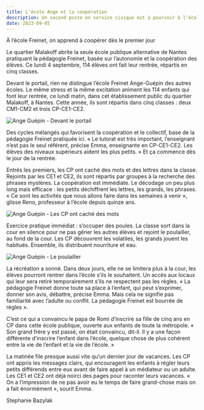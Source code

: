 ```yaml
---
title: L'école Ange et la coopération
description: Un second poste en service civique est à pourvoir à l'école Ange Guépin.
date: 2023-09-05
---
```


À l’école Freinet, on apprend à coopérer dès le premier jour

Le quartier Malakoff abrite la seule école publique alternative de Nantes pratiquant la pédagogie Freinet, basée sur l’autonomie et la coopération des élèves. Ce lundi 4 septembre, 114 élèves ont fait leur rentrée, répartis en cinq classes.


Devant le portail, rien ne distingue l’école Freinet Ange-Guépin des autres écoles. Le même stress et la même excitation animent les 114 enfants qui font leur rentrée, ce lundi matin, dans cet établissement public du quartier Malakoff, à Nantes. Cette année, ils sont répartis dans cinq classes : deux CM1-CM2 et trois CP-CE1-CE2.

![Ange Guépin - Devant le portail](/medias/2023/ange-guepin-la-cooperation/ange-guepin-la-cooperation-rentree.jpeg)

Des cycles mélangés qui favorisent la coopération et le collectif, base de la pédagogie Freinet pratiquée ici. « Le tutorat est très important, l’enseignant n’est pas le seul référent, précise Emma, enseignante en CP-CE1-CE2. Les élèves des niveaux supérieurs aident les plus petits. » Et ça commence dès le jour de la rentrée.

Entrés les premiers, les CP ont caché des mots et des lettres dans la classe. Rejoints par les CE1 et CE2, ils sont répartis par groupes à la recherche des phrases mystères. La coopération est immédiate. Le décodage un peu plus long mais efficace : les petits déchiffrent les lettres, les grands, les phrases. « Ce sont les activités que nous allons faire dans les semaines à venir », glisse Reno, professeur à l’école depuis quinze ans.

![Ange Guépin - Les CP ont caché des mots](/medias/2023/ange-guepin-la-cooperation/ange-guepin-la-cooperation-lecture.jpeg)

Exercice pratique immédiat : s’occuper des poules. La classe sort dans la cour en silence pour ne pas gêner les autres élèves et rejoint le poulailler, au fond de la cour. Les CP découvrent les volatiles, les grands jouent les habitués. Ensemble, ils distribuent nourriture et eau.

![Ange Guépin - Le poulailler](/medias/2023/ange-guepin-la-cooperation/ange-guepin-la-cooperation-poules.jpeg)

La récréation a sonné. Dans deux jours, elle ne se limitera plus à la cour, les élèves pourront rentrer dans l’école s’ils le souhaitent. Un accès aux locaux qui leur sera retiré temporairement s’ils ne respectent pas les règles. « La pédagogie Freinet donne toute sa place à l’enfant, qui peut s’exprimer, donner son avis, débattre, précise Emma. Mais cela ne signifie pas familiarité avec l’adulte ou conflit. La pédagogie Freinet est bourrée de règles ».

C’est ce qui a convaincu le papa de Romi d’inscrire sa fille de cinq ans en CP dans cette école publique, ouverte aux enfants de toute la métropole. « Son grand frère y est passé, on était convaincu, dit-il. Il y a une façon différente d’inscrire l’enfant dans l’école, quelque chose de plus cohérent entre la vie de l’enfant et la vie de l’école. »

La matinée file presque aussi vite qu’un dernier jour de vacances. Les CP ont appris les messages clairs, qui encouragent les enfants à régler leurs petits différends entre eux avant de faire appel à un médiateur ou un adulte. Les CE1 et CE2 ont déjà noirci des pages pour raconter leurs vacances. « On a l’impression de ne pas avoir eu le temps de faire grand-chose mais on a fait énormément », sourit Emma.

Stephanie Bazylak
